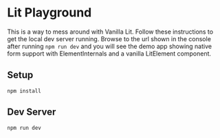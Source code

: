 # Lit Playground

This is a way to mess around with Vanilla Lit.  Follow these instructions to get the local dev server running.  Browse to the url shown in the console after running `npm run dev` and you will see the demo app showing native form support with ElementInternals and a vanilla LitElement component.
## Setup

`npm install`

## Dev Server

`npm run dev`
